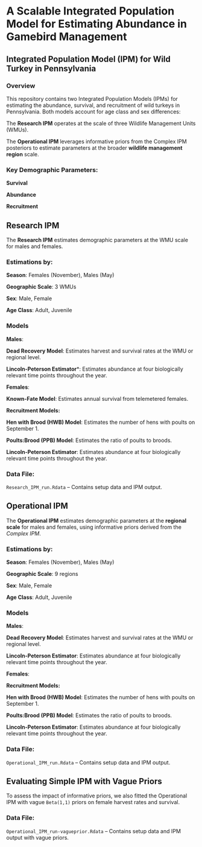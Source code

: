 # A Scalable Integrated Population Model for Estimating Abundance in Gamebird Management

## Integrated Population Model (IPM) for Wild Turkey in Pennsylvania

### Overview

This repository contains two Integrated Population Models (IPMs) for estimating the abundance, survival, and recruitment of wild turkeys in Pennsylvania. Both models account for age class and sex differences:

The **Research IPM** operates at the scale of three Wildlife Management Units (WMUs).

The **Operational IPM** leverages informative priors from the Complex IPM posteriors to estimate parameters at the broader **wildlife management region** scale.

### Key Demographic Parameters:

**Survival**

**Abundance**

**Recruitment**

## Research IPM

The **Research IPM** estimates demographic parameters at the WMU scale for males and females.

### Estimations by:

**Season**: Females (November), Males (May)

**Geographic Scale**: 3 WMUs

**Sex**: Male, Female

**Age Class**: Adult, Juvenile

### Models

**Males**:

**Dead Recovery Model**: Estimates harvest and survival rates at the WMU or regional level.

**Lincoln-Peterson Estimator***: Estimates abundance at four biologically relevant time points throughout the year.

**Females**:

**Known-Fate Model**: Estimates annual survival from telemetered females.

**Recruitment Models:**

**Hen with Brood (HWB) Model**: Estimates the number of hens with poults on September 1.

**Poults:Brood (PPB) Model**: Estimates the ratio of poults to broods.

**Lincoln-Peterson Estimator**: Estimates abundance at four biologically relevant time points throughout the year.

### Data File:

`Research_IPM_run.Rdata` – Contains setup data and IPM output.

## Operational IPM

The **Operational IPM** estimates demographic parameters at the **regional scale** for males and females, using informative priors derived from the *Complex IPM*.

### Estimations by:

**Season**: Females (November), Males (May)

**Geographic Scale**: 9 regions

**Sex**: Male, Female

**Age Class**: Adult, Juvenile

### Models

**Males**:

**Dead Recovery Model**: Estimates harvest and survival rates at the WMU or regional level.

**Lincoln-Peterson Estimator**: Estimates abundance at four biologically relevant time points throughout the year.

**Females**:

**Recruitment Models:**

**Hen with Brood (HWB) Model**: Estimates the number of hens with poults on September 1.

**Poults:Brood (PPB) Model**: Estimates the ratio of poults to broods.

**Lincoln-Peterson Estimator**: Estimates abundance at four biologically relevant time points throughout the year.

### Data File:

`Operational_IPM_run.Rdata` – Contains setup data and IPM output.

## Evaluating Simple IPM with Vague Priors

To assess the impact of informative priors, we also fitted the Operational IPM with vague `Beta(1,1)` priors on female harvest rates and survival.

### Data File:

`Operational_IPM_run-vagueprior.Rdata` – Contains setup data and IPM output with vague priors.